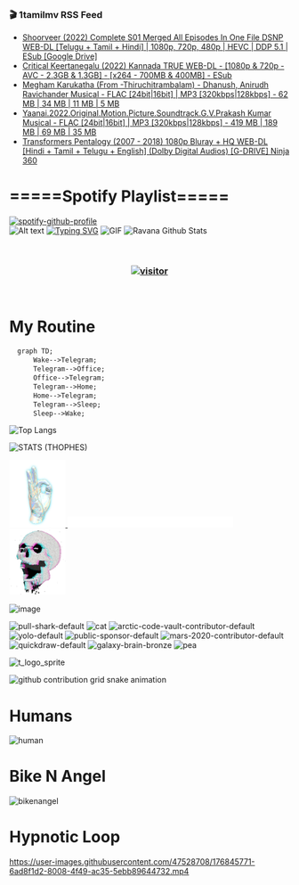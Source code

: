 ### 🎬 1tamilmv RSS Feed

<!-- BLOG-POST-LIST:START -->
- [Shoorveer &lpar;2022&rpar; Complete S01 Merged All Episodes In One File DSNP WEB-DL [Telugu + Tamil + Hindi] | 1080p, 720p, 480p | HEVC | DDP 5.1 | ESub [Google Drive]](https://www.1tamilmv.click/index.php?/forums/topic/165786-shoorveer-2022-complete-s01-merged-all-episodes-in-one-file-dsnp-web-dl-telugu-tamil-hindi-1080p-720p-480p-hevc-ddp-51-esub-google-drive/&do=findComment&comment=331161)
- [Critical Keertanegalu &lpar;2022&rpar; Kannada TRUE WEB-DL - [1080p &amp; 720p - AVC - 2.3GB &amp; 1.3GB] - [x264 - 700MB &amp; 400MB] - ESub](https://www.1tamilmv.click/index.php?/forums/topic/165756-critical-keertanegalu-2022-kannada-true-web-dl-1080p-720p-avc-23gb-13gb-x264-700mb-400mb-esub/&do=findComment&comment=331160)
- [Megham Karukatha &lpar;From -Thiruchitrambalam&rpar; - Dhanush, Anirudh Ravichander Musical - FLAC [24bit|16bit] | MP3 [320kbps|128kbps] - 62 MB | 34 MB | 11 MB | 5 MB](https://www.1tamilmv.click/index.php?/forums/topic/165703-megham-karukatha-from-thiruchitrambalam-dhanush-anirudh-ravichander-musical-flac-24bit16bit-mp3-320kbps128kbps-62-mb-34-mb-11-mb-5-mb/&do=findComment&comment=331159)
- [Yaanai.2022.Original.Motion.Picture.Soundtrack.G.V.Prakash Kumar Musical - FLAC [24bit|16bit] | MP3 [320kbps|128kbps] - 419 MB | 189 MB | 69 MB | 35 MB](https://www.1tamilmv.click/index.php?/forums/topic/164887-yaanai2022originalmotionpicturesoundtrackgvprakash-kumar-musical-flac-24bit16bit-mp3-320kbps128kbps-419-mb-189-mb-69-mb-35-mb/&do=findComment&comment=331158)
- [Transformers Pentalogy &lpar;2007 - 2018&rpar; 1080p Bluray + HQ WEB-DL [Hindi + Tamil + Telugu + English]  &lpar;Dolby Digital Audios&rpar; [G-DRIVE] Ninja 360](https://www.1tamilmv.click/index.php?/forums/topic/106520-transformers-pentalogy-2007-2018-1080p-bluray-hq-web-dl-hindi-tamil-telugu-english-dolby-digital-audios-g-drive-ninja-360/&do=findComment&comment=331157)
<!-- BLOG-POST-LIST:END -->

# =====Spotify Playlist=====
[![spotify-github-profile](https://spotify-github-profile.vercel.app/api/view?uid=31rfzgmuvvewegdlxvlev4ynz4vu&cover_image=true&theme=default&bar_color=53b14f&bar_color_cover=true)](https://ravana69.github.io/rss)
</br>
![Alt text](https://spotify-recently-played-readme.vercel.app/api?user=31rfzgmuvvewegdlxvlev4ynz4vu)
[![Typing SVG](https://readme-typing-svg.herokuapp.com?color=%2336BCF7&center=true&vCenter=true&multiline=true&height=81&lines=I+AM+RAVANA;CONTACT+ME+ON+TELEGRAM%3A+%40R4V4N4)](https://git.io/typing-svg)
<img align="centre" height="400px" width="490px" alt="GIF" src="https://github.com/ravana69/ravana69/blob/master/rvm.gif" />
![Ravana Github Stats](https://github-readme-stats.vercel.app/api?username=ravana69&&show_icons=true&theme=radical)

<br />
<h3 align="center"> <a href="https://t.me/r4v4n4"><img src="https://profile-counter.glitch.me/ravana69/count.svg" alt="visitor" width="600"></a> </h3>
</br>

<H1>My Routine</H1>

```mermaid
  graph TD;
      Wake-->Telegram;
      Telegram-->Office;
      Office-->Telegram;
      Telegram-->Home;
      Home-->Telegram;
      Telegram-->Sleep;
      Sleep-->Wake;
```
![Top Langs](https://github-readme-stats.vercel.app/api/top-langs/?username=ravana69&&show_icons=true&theme=radical)

![STATS (THOPHES)](https://github-profile-trophy.vercel.app/?username=ravana69&theme=gruvbox&margin-w=10&margin-h=15&column=8)
<br />
<p align="left">
    <a href="#">
        <img width="20%" src="./assets/images/hand.gif" alt="" />
    </a>
    <a href="#">
        <img width="59%" src="./assets/images/spacer.png" alt="" >
    </a>
    <a href="#">
        <img width="20%" src="./assets/images/skull.gif" alt="" />
    </a>
</p>


![image](https://user-images.githubusercontent.com/47528708/175298537-0623dc00-7b1a-4ec1-b5b1-71768763a234.png)

<img width="148" alt="pull-shark-default" src="https://user-images.githubusercontent.com/47528708/176419715-70981865-4dc6-489a-8a1a-06842db67b15.gif"> <img width="148" alt="cat" src="https://user-images.githubusercontent.com/47528708/179149594-60701d0e-e626-415f-9958-80736351eadd.gif"> <img width="148" alt="arctic-code-vault-contributor-default" src="https://user-images.githubusercontent.com/47528708/175267501-e1fbbb8f-c2b2-4882-b865-2ac4debef26c.png"> <img width="148" alt="yolo-default" src="https://user-images.githubusercontent.com/47528708/175267654-281a1880-1129-4b7b-bf2f-de5dd2bc5afa.png"> <img width="148" alt="public-sponsor-default" src="https://user-images.githubusercontent.com/47528708/175268448-2e78cc75-fb25-4d76-bd22-7df520446b45.png"> <img width="148" alt="mars-2020-contributor-default" src="https://user-images.githubusercontent.com/47528708/175268475-de6d987a-3be9-4353-86a5-23b422559355.png"> <img width="148" alt="quickdraw-default" src="https://user-images.githubusercontent.com/47528708/179148665-33e7c2c8-5d95-413e-8b25-6862820a5fe7.png"> <img width="148" alt="galaxy-brain-bronze" src="https://user-images.githubusercontent.com/47528708/176419717-e2fdca8b-0fdc-47dd-9511-a7ff52178a33.gif"> <img width="148" alt="pea" src="https://user-images.githubusercontent.com/47528708/179149608-800ce6e1-7d24-4bfe-8e84-5628e6d5497d.gif">

![t_logo_sprite](https://user-images.githubusercontent.com/47528708/175293007-21ff1792-1fca-4be3-bcae-12fdc3aa414f.svg)

![github contribution grid snake animation](https://raw.githubusercontent.com/ravana69/ravana69/output/github-contribution-grid-snake-dark.svg#gh-dark-mode-only)

# Humans
<img width="170" alt="human" src="https://user-images.githubusercontent.com/47528708/176413829-c142d478-1c96-4c3c-a2a4-2dd35374c335.gif">

# Bike N Angel
<img width="170" alt="bikenangel" src="https://user-images.githubusercontent.com/47528708/176616968-3a44f91e-8016-477c-9bb5-c4689a1adbee.gif">

# Hypnotic Loop

https://user-images.githubusercontent.com/47528708/176845771-6ad8f1d2-8008-4f49-ac35-5ebb89644732.mp4

